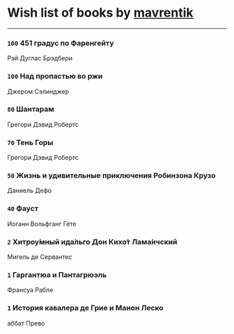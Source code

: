 # Wish list of books by [mavrentik](http://vk.com/id200666735)
---

### `100` 451 градус по Фаренгейту
Рэй Дуглас Брэдбери

### `100` Над пропастью во ржи
Джером Сэлинджер

### `80` Шантарам
Грегори Дэвид Робертс

### `70` Тень Горы
Грегори Дэвид Робертс

### `50` Жизнь и удивительные приключения Робинзона Крузо
Даниель Дефо

### `40` Фауст
Иоганн Вольфганг Гёте

### `2` Хитроу́мный ида́льго Дон Кихо́т Лама́нчский
Мигель де Сервантес

### `1` Гаргантюа и Пантагрюэль
Франсуа Рабле

### `1` История кавалера де Грие и Манон Леско
аббат Прево

